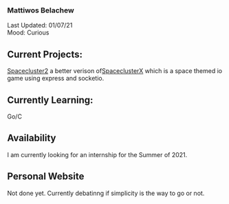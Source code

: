 ### Mattiwos Belachew 
Last Updated: 01/07/21  
Mood: Curious
## Current Projects:
[Spacecluster2](https://github.com/Mattiwos/Spacecluster2) a better verison of[SpaceclusterX](https://github.com/Mattiwos/SpaceclusterX)
which is a space themed io game using express and socketio.
## Currently Learning:
Go/C
## Availability
I am currently looking for an internship for the Summer of 2021.
## Personal Website
Not done yet. Currently debatinng if simplicity is the way to go or not. 
<!--
**Mattiwos/mattiwos** is a ✨ _special_ ✨ repository because its `README.md` (this file) appears on your GitHub profile.

Here are some ideas to get you started:

- 🔭 I’m currently working on ...

- 🌱 I’m currently learning ...

- 👯 I’m looking to collaborate on ...
- 🤔 I’m looking for help with ...
- 💬 Ask me about ...
- 📫 How to reach me: ...
- 😄 Pronouns: ...
- ⚡ Fun fact: ...
-->
